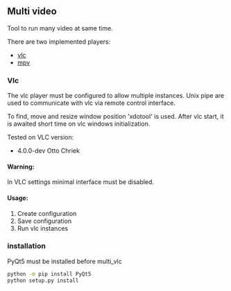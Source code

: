 
## Multi video
Tool to run many video at same time.

There are two implemented players:
 - [vlc](https://www.videolan.org/vlc/index.pl.html)
 - [mpv](https://mpv.io/)



### Vlc
The vlc player must be configured to allow multiple instances.
Unix pipe are used to communicate with vlc via remote control interface.

To find, move and resize window position 'xdotool' is used.
After vlc start, it is awaited short time on vlc windows initialization.

Tested on VLC version:
 - 4.0.0-dev Otto Chriek

#### Warning:
In VLC settings minimal interface must be disabled.


#### Usage:

1. Create configuration
2. Save configuration
3. Run vlc instances



### installation
PyQt5 must be installed before multi_vlc
```bash
python -m pip install PyQt5
python setup.py install
```
